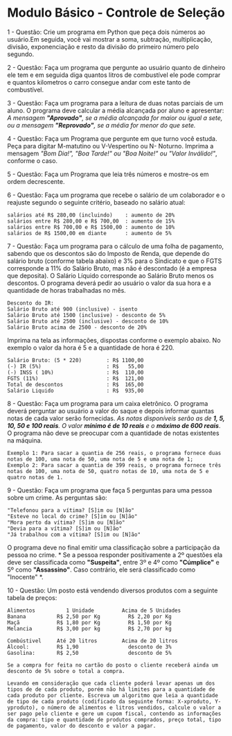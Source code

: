 # Modulo Básico - Controle de Seleção

 1 - Questão: Crie um programa em Python que peça dois números ao usuário.Em seguida, você vai mostrar a soma, subtração, multiplicação, divisão, exponenciação e resto da divisão do primeiro número pelo segundo.
 
 2 - Questão: Faça um programa que pergunte ao usuário quanto de dinheiro ele tem e em seguida diga quantos litros de combustível ele pode comprar e quantos kilometros o carro consegue andar com este tanto de combustível.

 3 - Questão: Faça um programa para a leitura de duas notas parciais de um aluno. O programa deve calcular a média alcançada por aluno e apresentar: *A mensagem **"Aprovado"**, se a média alcançada for maior ou igual a sete, ou a mensagem **"Reprovado"**, se a média for menor do que sete.*

 4 - Questão: Faça um Programa que pergunte em que turno você estuda. Peça para digitar M-matutino ou V-Vespertino ou N- Noturno. Imprima a mensagem *"Bom Dia!", "Boa Tarde!" ou "Boa Noite!" ou "Valor Inválido!"*, conforme o caso.

 5 - Questão: Faça um Programa que leia três números e mostre-os em ordem decrescente.

 6 - Questão: Faça um programa que recebe o salário de um colaborador e o reajuste segundo o seguinte critério, baseado no salário atual:
   
    salários até R$ 280,00 (incluindo)    : aumento de 20%
    salários entre R$ 280,00 e R$ 700,00  : aumento de 15%
    salários entre R$ 700,00 e R$ 1500,00 : aumento de 10%
    salários de R$ 1500,00 em diante      : aumento de 5%

7 - Questão: Faça um programa para o cálculo de uma folha de pagamento, sabendo que os descontos são do Imposto de Renda, que depende do salário bruto (conforme tabela abaixo) e 3% para o Sindicato e que o FGTS corresponde a 11% do Salário Bruto, mas não é descontado (é a empresa que deposita). O Salário Líquido corresponde ao Salário Bruto menos os descontos. O programa deverá pedir ao usuário o valor da sua hora e a quantidade de horas trabalhadas no mês.

    Desconto do IR:
    Salário Bruto até 900 (inclusive) - isento
    Salário Bruto até 1500 (inclusive) - desconto de 5%
    Salário Bruto até 2500 (inclusive) - desconto de 10%
    Salário Bruto acima de 2500 - desconto de 20% 
    
   Imprima na tela as informações, dispostas conforme o exemplo abaixo. No exemplo o valor da hora é 5 e a quantidade de hora é 220.
  
    Salário Bruto: (5 * 220)        : R$ 1100,00
    (-) IR (5%)                     : R$   55,00 
    (-) INSS ( 10%)                 : R$  110,00
    FGTS (11%)                      : R$  121,00
    Total de descontos              : R$  165,00
    Salário Liquido                 : R$  935,00

8 - Questão: Faça um programa para um caixa eletrônico. O programa deverá perguntar ao usuário a valor do saque e depois informar quantas notas de cada valor serão fornecidas. *As notas disponíveis serão as de **1, 5, 10, 50 e 100 reais**. O valor **mínimo é de 10 reais** e o **máximo de 600 reais***. O programa não deve se preocupar com a quantidade de notas existentes na máquina.

    Exemplo 1: Para sacar a quantia de 256 reais, o programa fornece duas notas de 100, uma nota de 50, uma nota de 5 e uma nota de 1;
    Exemplo 2: Para sacar a quantia de 399 reais, o programa fornece três notas de 100, uma nota de 50, quatro notas de 10, uma nota de 5 e quatro notas de 1.

9 - Questão: Faça um programa que faça 5 perguntas para uma pessoa sobre um crime. As perguntas são:
    
    "Telefonou para a vítima? [S]im ou [N]ão"
    "Esteve no local do crime? [S]im ou [N]ão"
    "Mora perto da vítima? [S]im ou [N]ão"
    "Devia para a vítima? [S]im ou [N]ão"
    "Já trabalhou com a vítima? [S]im ou [N]ão"
O programa deve no final emitir uma classificação sobre a participação da pessoa no crime. * Se a pessoa responder positivamente a 2º questões ela deve ser classificada como **"Suspeita"**, entre 3º e 4º como **"Cúmplice"** e 5º como **"Assassino"**. Caso contrário, ele será classificado como "Inocente" *.

10 - Questão: Um posto está vendendo diversos produtos com a seguinte tabela de preços:
    
    Alimentos          1 Unidade         Acima de 5 Unidades
    Banana          R$ 2,50 por Kg         R$ 2,20 por Kg
    Maçã            R$ 1,80 por Kg         R$ 1,50 por Kg
    Melancia        R$ 3,00 por kg         R$ 2,70 por kg
    
    Combústivel     Até 20 litros        Acima de 20 litros     
    Álcool:         R$ 1,90                desconto de 3%
    Gasolina:       R$ 2,50                desconto de 5%
    
    Se a compra for feita no cartão do posto o cliente receberá ainda um desconto de 5% sobre o total a compra.
   
    Levando em consideração que cada cliente poderá levar apenas um dos tipos de de cada produto, porém não há limites para a quantidade de cada produto por cliente. Escreva um algoritmo que leia a quantidade de tipo de cada produto (codificado da seguinte forma: X-xproduto, Y-yproduto), o número de alimentos e litros vendidos, calcule o valor a ser pago pelo cliente e gere um cupom fiscal, contendo as informações da compra: tipo e quantidade de produtos comprados, preço total, tipo de pagamento, valor do desconto e valor a pagar. 
